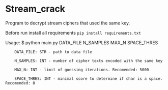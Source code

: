 # Stream_crack
Program to decrypt stream ciphers that used the same key.

Before run install all requirements
`pip install requirements.txt`


Usage:
$ python main.py DATA_FILE N_SAMPLES MAX_N SPACE_THRES

        DATA_FILE: STR - path to data file
        
        N_SAMPLES: INT - number of cipher texts encoded with the same key
        
        MAX_N: INT - limit of guessing iterations. Recomended: 5000
        
        SPACE_THRES: INT - minimal score to determine if char is a space. Recomended: 8

